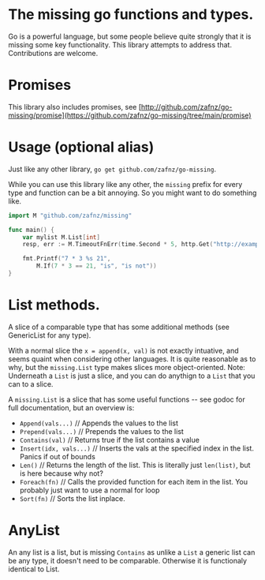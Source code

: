 # The missing go functions and types.

Go is a powerful language, but some people believe quite strongly that it is missing some key functionality.
This library attempts to address that. Contributions are welcome. 

# Promises
This library also includes promises, see [http://github.com/zafnz/go-missing/promise](https://github.com/zafnz/go-missing/tree/main/promise)

# Usage (optional alias)
Just like any other library, `go get github.com/zafnz/go-missing`.

While you can use this library like any other, the `missing` prefix for every type and function can be a bit 
annoying. So you might want to do something like. 

```go
import M "github.com/zafnz/missing"

func main() {
    var mylist M.List[int]
    resp, err := M.TimeoutFnErr(time.Second * 5, http.Get("http://example.com/")) 

    fmt.Printf("7 * 3 %s 21", 
        M.If(7 * 3 == 21, "is", "is not"))
}
```

# List methods.
A slice of a comparable type that has some additional methods (see GenericList for any type).

With a normal slice the `x = append(x, val)` is not exactly intuative, and seems quaint when considering other 
languages. It is quite reasonable as to why, but the `missing.List` type makes slices more object-oriented. 
Note: Underneath a `List` is just a slice, and you can do anythign to a `List` that you can to a slice. 

A `missing.List` is a slice that has some useful functions -- see godoc for full documentation, but an overview is: 

- `Append(vals...)` // Appends the values to the list
- `Prepend(vals...)` // Prepends the values to the list
- `Contains(val)` // Returns true if the list contains a value 
- `Insert(idx, vals...)` // Inserts the vals at the specified index in the list. Panics if out of bounds
- `Len()` // Returns the length of the list. This is literally just `len(list)`, but is here because why not?
- `Foreach(fn)` // Calls the provided function for each item in the list. You probably just want to use a normal for loop
- `Sort(fn)` // Sorts the list inplace.  

# AnyList 
An any list is a list, but is missing `Contains` as unlike a `List` a generic list can be any type, it doesn't 
need to be comparable. Otherwise it is functionaly identical to List.
